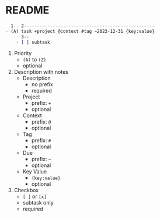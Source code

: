# README

```md
  1-- 2--------------------------------------------------
- (A) task +project @context #tag ~2023-12-31 {key:value}
      3--
    - [ ] subtask
```

1. Priority
    - `(A)` to `(Z)`
    - optional
2. Description with notes
    - Description
        - no prefix
        - required
    - Project
        - prefix: `+`
        - optional
    - Context
        - prefix: `@`
        - optional
    - Tag
        - prefix: `#`
        - optional
    - Due
        - prefix: `~`
        - optional
    - Key Value
        - `{key:value}`
        - optional
3. Checkbox
    - `[ ]` or `[x]`
    - subtask only
    - required

